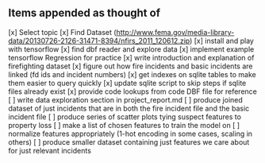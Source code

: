 ## Items appended as thought of

[x] Select topic
[x] Find Dataset (http://www.fema.gov/media-library-data/20130726-2126-31471-8394/nfirs_2011_120612.zip)
[x] install and play with tensorflow
[x] find dbf reader and explore data
[x] implement example tensorflow Regression for practice
[x] write introduction and explanation of firefighting dataset
[x] figure out how fire incidents and basic incidents are linked (fd ids and incident numbers)
[x] get indexes on sqlite tables to make them easier to query quickly
[x] update sqlite script to skip steps if sqlite files already exist
[x] provide code lookups from code DBF file for reference
[ ] write data exploration section in project_report.md
[ ] produce joined dataset of just incidents that are in both the fire incident file and the basic incident file
[ ] produce series of scatter plots tying suspect features to property loss
[ ] make a list of chosen features to train the model on
[ ] normalize features appropriately (1-hot encoding in some cases, scaling in others)
[ ] produce smaller dataset containing just features we care about for just relevant incidents
